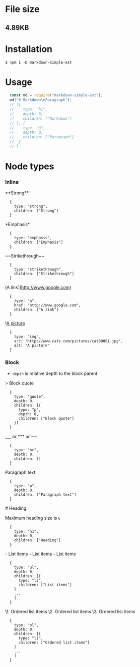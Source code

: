 # File size
## 4.89KB

# Installation
```
$ npm i -D markdown-simple-ast
```

# Usage
```javascript
  const md = require("markdown-simple-ast");
  md("# Markdown\nParagraph");
  // [{
  //    type: "h1",
  //    depth: 0,
  //    children: ["Markdown"]
  // }, {
  //    type: "p",
  //    depth: 0,
  //    children: ["Paragraph"]
  //  }
  // ]
```

# Node types
### Inline
\*\*Strong\*\*
```
  {
    type: "strong",
    children: ["Strong"]
  }
```

\*Emphasis\*
```
  {
    type: "emphasis",
    children: ["Emphasis"]
  }
```

\~\~Strikethrough\~\~
```
  {
    type: "strikethrough",
    children: ["Strikethrough"]
  }
```

\[A link](http://www.google.com)
```
  {
    type: "a",
    href: "http://www.google.com",
    children: ["A link"]
  }
```

\![A picture](http://www.cats.com/pictures/cat00001.jpg)
```
  {
    type: "img",
    src: "http://www.cats.com/pictures/cat00001.jpg",
    alt: "A picture"
  }
```


### Block

- `depth` is relative depth to the block parent

\> Block quote
```
  {
    type: "quote",
    depth: 0,
    children: [{
      type: "p",
      depth: 0,
      children: ["Block quote"]
    }]
  }
```

\_\_\_ or \*\*\* or \-\-\-
```
  {
    type: "hr",
    depth: 0,
    children: []
  }
```

Paragraph text
```
  {
    type: "p",
    depth: 0,
    children: ["Paragraph text"]
  }
```

\# Heading

Maximum heading size is `6`

```
  {
    type: "h1",
    depth: 0,
    children: ["Heading"]
  }
```

\- List items
\- List items
\- List items
```
  {
    type: "ul",
    depth: 0,
    children: [{
      type: "li",
      children: ["List items"]
    }
    ...
    ]
  }
```

\1. Ordered list items
\2. Ordered list items
\3. Ordered list items
```
  {
    type: "ol",
    depth: 0,
    children: [{
      type: "li",
      children: ["Ordered list items"]
    }
    ...
    ]
  }
```
